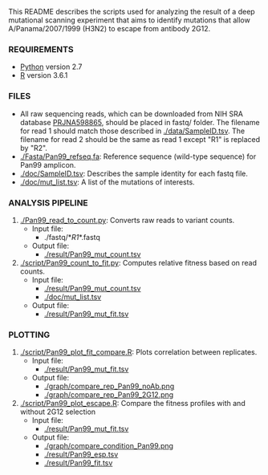 This README describes the scripts used for analyzing the result of a deep mutational scanning experiment that aims to identify mutations that allow A/Panama/2007/1999 (H3N2) to escape from antibody 2G12.

### REQUIREMENTS
* [Python](https://www.python.org/) version 2.7
* [R](https://www.r-project.org) version 3.6.1

### FILES
* All raw sequencing reads, which can be downloaded from NIH SRA database [PRJNA598865](https://www.ncbi.nlm.nih.gov/bioproject/PRJNA598865), should be placed in fastq/ folder. The filename for read 1 should match those described in [./data/SampleID.tsv](./data/SampleID.tsv). The filename for read 2 should be the same as read 1 except "R1" is replaced by "R2".
* [./Fasta/Pan99_refseq.fa](./Fasta/Pan99_refseq.fa): Reference sequence (wild-type sequence) for Pan99 amplicon.
* [./doc/SampleID.tsv](./doc/SampleID.tsv): Describes the sample identity for each fastq file.
* [./doc/mut_list.tsv](./doc/mut_list.tsv): A list of the mutations of interests.

### ANALYSIS PIPELINE
1. [./Pan99_read_to_count.py](./Pan99_read_to_count.py): Converts raw reads to variant counts.
    - Input file:
      - ./fastq/\*_R1_\*.fastq
    - Output file:
      - [./result/Pan99_mut_count.tsv](./result/Pan99_mut_count.tsv)
2. [./script/Pan99_count_to_fit.py](./script/Pan99_count_to_fit.py): Computes relative fitness based on read counts.
    - Input file:
      - [./result/Pan99_mut_count.tsv](./result/Pan99_mut_count.tsv)
      - [./doc/mut_list.tsv](./doc/mut_list.tsv)
    - Output file:
      - [./result/Pan99_mut_fit.tsv](./result/Pan99_mut_fit.tsv)

### PLOTTING
1. [./script/Pan99_plot_fit_compare.R](./script/Pan99_plot_fit_compare.R): Plots correlation between replicates.
    - Input file:
      - [./result/Pan99_mut_fit.tsv](./result/Pan99_mut_fit.tsv)
    - Output file:
      - [./graph/compare_rep_Pan99_noAb.png](./graph/compare_rep_Pan99_noAb.png)
      - [./graph/compare_rep_Pan99_2G12.png](./graph/compare_rep_Pan99_2G12.png)
2. [./script/Pan99_plot_escape.R](./script/Pan99_plot_escape.R): Compare the fitness profiles with and without 2G12 selection
    - Input file:
      - [./result/Pan99_mut_fit.tsv](./result/Pan99_mut_fit.tsv)
    - Output file:
      - [./graph/compare_condition_Pan99.png](./graph/compare_condition_Pan99.png)
      - [./result/Pan99_esp.tsv](./result/Pan99_esp.tsv)
      - [./result/Pan99_fit.tsv](./result/Pan99_fit.tsv)
